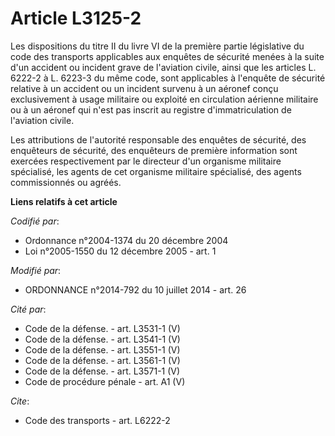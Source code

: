 # Article L3125-2

Les dispositions du titre II du livre VI de la première partie législative du code des transports applicables aux enquêtes de
sécurité menées à la suite d'un accident ou incident grave de l'aviation civile, ainsi que les articles L. 6222-2 à L. 6223-3
du même code, sont applicables à l'enquête de sécurité relative à un accident ou un incident survenu à un aéronef conçu
exclusivement à usage militaire ou exploité en circulation aérienne militaire ou à un aéronef qui n'est pas inscrit au
registre d'immatriculation de l'aviation civile. 

Les attributions de l'autorité responsable des enquêtes de sécurité, des enquêteurs de sécurité, des enquêteurs de première
information sont exercées respectivement par le directeur d'un organisme militaire spécialisé, les agents de cet organisme
militaire spécialisé, des agents commissionnés ou agréés.

**Liens relatifs à cet article**

_Codifié par_:

  - Ordonnance n°2004-1374 du 20 décembre 2004
  - Loi n°2005-1550 du 12 décembre 2005 - art. 1

_Modifié par_:

  - ORDONNANCE n°2014-792 du 10 juillet 2014 - art. 26

_Cité par_:

  - Code de la défense. - art. L3531-1 (V)
  - Code de la défense. - art. L3541-1 (V)
  - Code de la défense. - art. L3551-1 (V)
  - Code de la défense. - art. L3561-1 (V)
  - Code de la défense. - art. L3571-1 (V)
  - Code de procédure pénale - art. A1 (V)

_Cite_:

  - Code des transports - art. L6222-2
